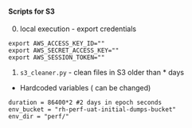 #### Scripts for S3


0. local execution - export credentials

```
export AWS_ACCESS_KEY_ID=""
export AWS_SECRET_ACCESS_KEY=""
export AWS_SESSION_TOKEN=""
```


1. ```s3_cleaner.py``` - clean files in S3 older than * days
* Hardcoded variables ( can be changed)
```
duration = 86400*2 #2 days in epoch seconds
env_bucket = "rh-perf-uat-initial-dumps-bucket"
env_dir = "perf/"
```

